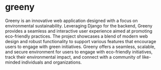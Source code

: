 # greeny
Greeny is an innovative web application designed with a focus on environmental sustainability. Leveraging Django for the backend, Greeny provides a seamless and interactive user experience aimed at promoting eco-friendly practices.
The project showcases a blend of modern web design and robust functionality to support various features that encourage users to engage with green initiatives.
Greeny offers a seamless, scalable, and secure environment for users to engage with eco-friendly initiatives, track their environmental impact, and connect with a community of like-minded individuals and organizations.
